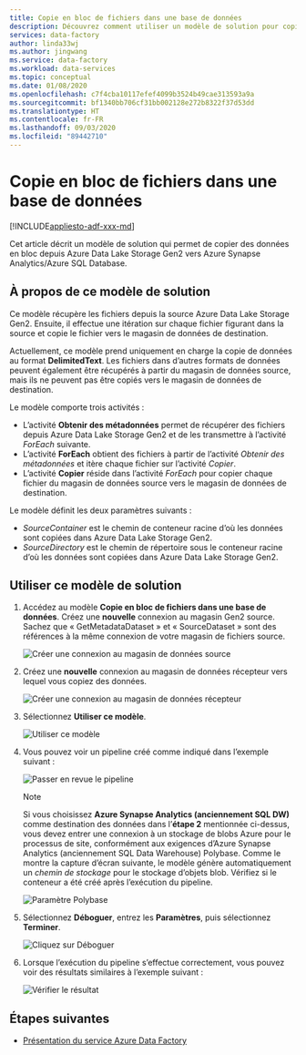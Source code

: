 ```yaml
---
title: Copie en bloc de fichiers dans une base de données
description: Découvrez comment utiliser un modèle de solution pour copier des données en bloc depuis Azure Data Lake Storage Gen2 vers Azure Synapse Analytics/Azure SQL Database.
services: data-factory
author: linda33wj
ms.author: jingwang
ms.service: data-factory
ms.workload: data-services
ms.topic: conceptual
ms.date: 01/08/2020
ms.openlocfilehash: c7f4cba10117efef4099b3524b49cae313593a9a
ms.sourcegitcommit: bf1340bb706cf31bb002128e272b8322f37d53dd
ms.translationtype: HT
ms.contentlocale: fr-FR
ms.lasthandoff: 09/03/2020
ms.locfileid: "89442710"
---
```

# <a name="bulk-copy-from-files-to-database"></a>Copie en bloc de fichiers dans une base de données

[!INCLUDE[appliesto-adf-xxx-md](includes/appliesto-adf-xxx-md.md)]

Cet article décrit un modèle de solution qui permet de copier des données en bloc depuis Azure Data Lake Storage Gen2 vers Azure Synapse Analytics/Azure SQL Database.

## <a name="about-this-solution-template"></a>À propos de ce modèle de solution

Ce modèle récupère les fichiers depuis la source Azure Data Lake Storage Gen2. Ensuite, il effectue une itération sur chaque fichier figurant dans la source et copie le fichier vers le magasin de données de destination. 

Actuellement, ce modèle prend uniquement en charge la copie de données au format **DelimitedText**. Les fichiers dans d’autres formats de données peuvent également être récupérés à partir du magasin de données source, mais ils ne peuvent pas être copiés vers le magasin de données de destination.  

Le modèle comporte trois activités :
- L’activité **Obtenir des métadonnées** permet de récupérer des fichiers depuis Azure Data Lake Storage Gen2 et de les transmettre à l’activité *ForEach* suivante.
- L’activité **ForEach** obtient des fichiers à partir de l’activité *Obtenir des métadonnées* et itère chaque fichier sur l’activité *Copier*.
- L’activité **Copier** réside dans l’activité *ForEach* pour copier chaque fichier du magasin de données source vers le magasin de données de destination.

Le modèle définit les deux paramètres suivants :
- *SourceContainer* est le chemin de conteneur racine d’où les données sont copiées dans Azure Data Lake Storage Gen2. 
- *SourceDirectory* est le chemin de répertoire sous le conteneur racine d’où les données sont copiées dans Azure Data Lake Storage Gen2.

## <a name="how-to-use-this-solution-template"></a>Utiliser ce modèle de solution

1. Accédez au modèle **Copie en bloc de fichiers dans une base de données**. Créez une **nouvelle** connexion au magasin Gen2 source. Sachez que « GetMetadataDataset » et « SourceDataset » sont des références à la même connexion de votre magasin de fichiers source.

    ![Créer une connexion au magasin de données source](media/solution-template-bulk-copy-from-files-to-database/source-connection.png)

2. Créez une **nouvelle** connexion au magasin de données récepteur vers lequel vous copiez des données.

    ![Créer une connexion au magasin de données récepteur](media/solution-template-bulk-copy-from-files-to-database/destination-connection.png)
    
3. Sélectionnez **Utiliser ce modèle**.

    ![Utiliser ce modèle](media/solution-template-bulk-copy-from-files-to-database/use-template.png)
    
4. Vous pouvez voir un pipeline créé comme indiqué dans l’exemple suivant :

    ![Passer en revue le pipeline](media/solution-template-bulk-copy-from-files-to-database/new-pipeline.png)

    > [!NOTE]
    > Si vous choisissez **Azure Synapse Analytics (anciennement SQL DW)** comme destination des données dans l’**étape 2** mentionnée ci-dessus, vous devez entrer une connexion à un stockage de blobs Azure pour le processus de site, conformément aux exigences d’Azure Synapse Analytics (anciennement SQL Data Warehouse) Polybase. Comme le montre la capture d’écran suivante, le modèle génère automatiquement un *chemin de stockage* pour le stockage d’objets blob. Vérifiez si le conteneur a été créé après l’exécution du pipeline.
        
    ![Paramètre Polybase](media/solution-template-bulk-copy-from-files-to-database/staging-account.png)

5. Sélectionnez **Déboguer**, entrez les **Paramètres**, puis sélectionnez **Terminer**.

    ![Cliquez sur **Déboguer**](media/solution-template-bulk-copy-from-files-to-database/debug-run.png)

6. Lorsque l’exécution du pipeline s’effectue correctement, vous pouvez voir des résultats similaires à l’exemple suivant :

    ![Vérifier le résultat](media/solution-template-bulk-copy-from-files-to-database/run-succeeded.png)

       
## <a name="next-steps"></a>Étapes suivantes

- [Présentation du service Azure Data Factory](introduction.md)